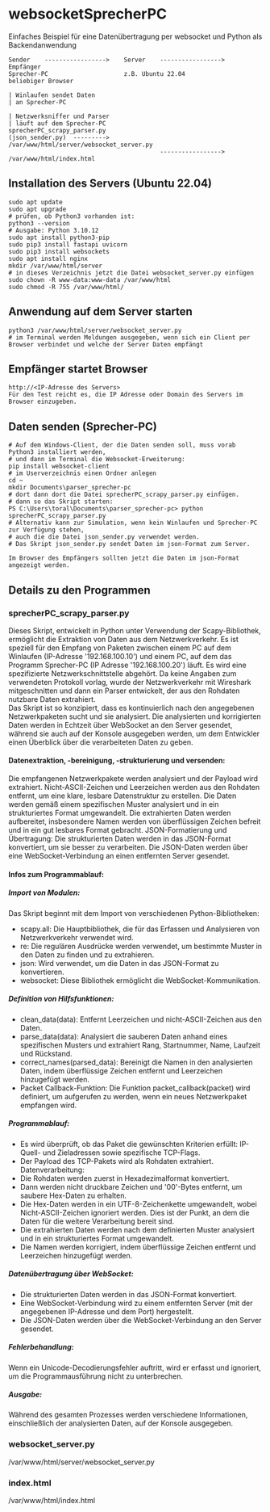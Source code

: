 # websocketSprecherPC
Einfaches Beispiel für eine Datenübertragung per websocket und Python als Backendanwendung
```
Sender    ----------------->    Server    ----------------->    Empfänger
Sprecher-PC                     z.B. Ubuntu 22.04               beliebiger Browser

| Winlaufen sendet Daten
| an Sprecher-PC

| Netzwerksniffer und Parser
| läuft auf dem Sprecher-PC
sprecherPC_scrapy_parser.py 
(json_sender.py)  --------->    /var/www/html/server/websocket_server.py
                                          ----------------->    /var/www/html/index.html
```
## Installation des Servers (Ubuntu 22.04)
```
sudo apt update
sudo apt upgrade
# prüfen, ob Python3 vorhanden ist:
python3 --version
# Ausgabe: Python 3.10.12
sudo apt install python3-pip
sudo pip3 install fastapi uvicorn
sudo pip3 install websockets
sudo apt install nginx
mkdir /var/www/html/server
# in dieses Verzeichnis jetzt die Datei websocket_server.py einfügen
sudo chown -R www-data:www-data /var/www/html
sudo chmod -R 755 /var/www/html/
```
## Anwendung auf dem Server starten
```
python3 /var/www/html/server/websocket_server.py
# im Terminal werden Meldungen ausgegeben, wenn sich ein Client per Browser verbindet und welche der Server Daten empfängt
```
## Empfänger startet Browser
```
http://<IP-Adresse des Servers>
Für den Test reicht es, die IP Adresse oder Domain des Servers im Browser einzugeben.
```
## Daten senden (Sprecher-PC)
```
# Auf dem Windows-Client, der die Daten senden soll, muss vorab Python3 installiert werden,
# und dann im Terminal die Websocket-Erweiterung:
pip install websocket-client
# im Userverzeichnis einen Ordner anlegen
cd ~
mkdir Documents\parser_sprecher-pc
# dort dann dort die Datei sprecherPC_scrapy_parser.py einfügen.
# dann so das Skript starten:
PS C:\Users\toral\Documents\parser_sprecher-pc> python sprecherPC_scrapy_parser.py
# Alternativ kann zur Simulation, wenn kein Winlaufen und Sprecher-PC zur Verfügung stehen,
# auch die die Datei json_sender.py verwendet werden.
# Das Skript json_sender.py sendet Daten im json-Format zum Server.

Im Browser des Empfängers sollten jetzt die Daten im json-Format angezeigt werden.
```

## Details zu den Programmen
### sprecherPC_scrapy_parser.py
Dieses Skript, entwickelt in Python unter Verwendung der Scapy-Bibliothek, ermöglicht die Extraktion von Daten aus dem Netzwerkverkehr. Es ist speziell für den Empfang von Paketen zwischen einem PC auf dem Winlaufen (IP-Adresse '192.168.100.10') und einem PC, auf dem das Programm Sprecher-PC (IP Adresse '192.168.100.20') läuft. Es wird eine spezifizierte Netzwerkschnittstelle abgehört. Da keine Angaben zum verwendeten Protokoll vorlag, wurde der Netzwerkverkehr mit Wireshark mitgeschnitten und dann ein Parser entwickelt, der aus den Rohdaten nutzbare Daten extrahiert.  
Das Skript ist so konzipiert, dass es kontinuierlich nach den angegebenen Netzwerkpaketen sucht und sie analysiert. Die analysierten und korrigierten Daten werden in Echtzeit über WebSocket an den Server gesendet, während sie auch auf der Konsole ausgegeben werden, um dem Entwickler einen Überblick über die verarbeiteten Daten zu geben.

#### Datenextraktion, -bereinigung, -strukturierung und versenden:
Die empfangenen Netzwerkpakete werden analysiert und der Payload wird extrahiert.
Nicht-ASCII-Zeichen und Leerzeichen werden aus den Rohdaten entfernt, um eine klare, lesbare Datenstruktur zu erstellen.
Die Daten werden gemäß einem spezifischen Muster analysiert und in ein strukturiertes Format umgewandelt.
Die extrahierten Daten werden aufbereitet, insbesondere Namen werden von überflüssigen Zeichen befreit und in ein gut lesbares Format gebracht.
JSON-Formatierung und Übertragung:
Die strukturierten Daten werden in das JSON-Format konvertiert, um sie besser zu verarbeiten.
Die JSON-Daten werden über eine WebSocket-Verbindung an einen entfernten Server gesendet.
#### Infos zum Programmablauf:
##### Import von Modulen:
Das Skript beginnt mit dem Import von verschiedenen Python-Bibliotheken:
- scapy.all: Die Hauptbibliothek, die für das Erfassen und Analysieren von Netzwerkverkehr verwendet wird.
- re: Die regulären Ausdrücke werden verwendet, um bestimmte Muster in den Daten zu finden und zu extrahieren.
- json: Wird verwendet, um die Daten in das JSON-Format zu konvertieren.
- websocket: Diese Bibliothek ermöglicht die WebSocket-Kommunikation.
##### Definition von Hilfsfunktionen:
- clean_data(data): Entfernt Leerzeichen und nicht-ASCII-Zeichen aus den Daten.
- parse_data(data): Analysiert die sauberen Daten anhand eines spezifischen Musters und extrahiert Rang, Startnummer, Name, Laufzeit und Rückstand.
- correct_names(parsed_data): Bereinigt die Namen in den analysierten Daten, indem überflüssige Zeichen entfernt und Leerzeichen hinzugefügt werden.
- Packet Callback-Funktion: Die Funktion packet_callback(packet) wird definiert, um aufgerufen zu werden, wenn ein neues Netzwerkpaket empfangen wird.
##### Programmablauf:
- Es wird überprüft, ob das Paket die gewünschten Kriterien erfüllt: IP-Quell- und Zieladressen sowie spezifische TCP-Flags.
- Der Payload des TCP-Pakets wird als Rohdaten extrahiert.  
Datenverarbeitung:  
- Die Rohdaten werden zuerst in Hexadezimalformat konvertiert.
- Dann werden nicht druckbare Zeichen und '00'-Bytes entfernt, um saubere Hex-Daten zu erhalten.
- Die Hex-Daten werden in ein UTF-8-Zeichenkette umgewandelt, wobei Nicht-ASCII-Zeichen ignoriert werden. Dies ist der Punkt, an dem die Daten für die weitere Verarbeitung bereit sind.
- Die extrahierten Daten werden nach dem definierten Muster analysiert und in ein strukturiertes Format umgewandelt.
- Die Namen werden korrigiert, indem überflüssige Zeichen entfernt und Leerzeichen hinzugefügt werden.
##### Datenübertragung über WebSocket:
- Die strukturierten Daten werden in das JSON-Format konvertiert.
- Eine WebSocket-Verbindung wird zu einem entfernten Server (mit der angegebenen IP-Adresse und dem Port) hergestellt.
- Die JSON-Daten werden über die WebSocket-Verbindung an den Server gesendet.
##### Fehlerbehandlung:
Wenn ein Unicode-Decodierungsfehler auftritt, wird er erfasst und ignoriert, um die Programmausführung nicht zu unterbrechen.
##### Ausgabe:
Während des gesamten Prozesses werden verschiedene Informationen, einschließlich der analysierten Daten, auf der Konsole ausgegeben.

### websocket_server.py
/var/www/html/server/websocket_server.py

### index.html
/var/www/html/index.html
